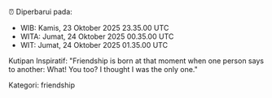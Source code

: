 ⏰ Diperbarui pada:
- WIB: Kamis, 23 Oktober 2025 23.35.00 UTC
- WITA: Jumat, 24 Oktober 2025 00.35.00 UTC
- WIT: Jumat, 24 Oktober 2025 01.35.00 UTC

Kutipan Inspiratif:
"Friendship is born at that moment when one person says to another: What! You too? I thought I was the only one."


Kategori: friendship

